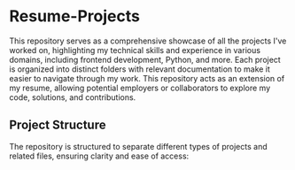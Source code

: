 # Resume-Projects

This repository serves as a comprehensive showcase of all the projects I've worked on, highlighting my technical skills and experience in various domains, including frontend development, Python, and more. Each project is organized into distinct folders with relevant documentation to make it easier to navigate through my work. This repository acts as an extension of my resume, allowing potential employers or collaborators to explore my code, solutions, and contributions.

## Project Structure

The repository is structured to separate different types of projects and related files, ensuring clarity and ease of access:

